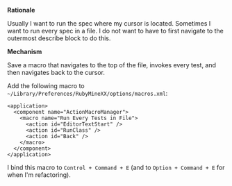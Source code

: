 **Rationale**

Usually I want to run the spec where my cursor is located. Sometimes I want to run every spec in a file. I do not want to have to first navigate to the outermost describe block to do this.

**Mechanism**

Save a macro that navigates to the top of the file, invokes every test, and then navigates back to the cursor.

Add the following macro to `~/Library/Preferences/RubyMineXX/options/macros.xml`:

````
<application>
  <component name="ActionMacroManager">
    <macro name="Run Every Tests in File">
      <action id="EditorTextStart" />
      <action id="RunClass" />
      <action id="Back" />
    </macro>
  </component>
</application>
````

I bind this macro to `Control + Command + E` (and to `Option + Command + E` for when I'm refactoring).